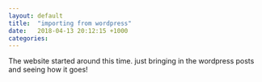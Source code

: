 ```yaml
---
layout: default
title:  "importing from wordpress"
date:   2018-04-13 20:12:15 +1000
categories: 
---
```


The website started around this time. just bringing in the wordpress posts and seeing how it goes!